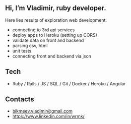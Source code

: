 ## Hi, I’m Vladimir, ruby developer.
Here lies results of exploration web development:
- connecting to 3rd api services
- deploy apps to Heroku (setting up CORS)
- validate data on front and backend
- parsing csv, html
- unit tests
- connecting front and backend via json

## Tech
- Ruby / Rails / JS / SQL / Git / Docker / Heroku / Angular

## Contacts
- bikmeev.vladimir@gmail.com
- https://www.linkedin.com/in/wrmk/
